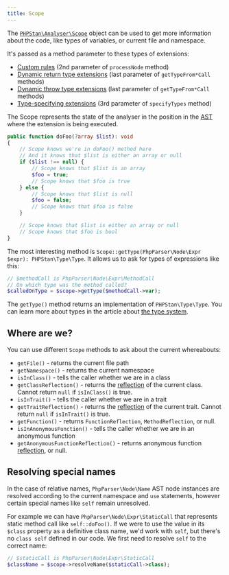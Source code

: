 ```yaml
---
title: Scope
---
```


The [`PHPStan\Analyser\Scope`](https://apiref.phpstan.org/1.9.x/PHPStan.Analyser.Scope.html) object can be used to get more information about the code, like types of variables, or current file and namespace.

It's passed as a method parameter to these types of extensions:

* [Custom rules](/developing-extensions/rules) (2nd parameter of `processNode` method)
* [Dynamic return type extensions](/developing-extensions/dynamic-return-type-extensions) (last parameter of `getTypeFrom*Call` methods)
* [Dynamic throw type extensions](/developing-extensions/dynamic-throw-type-extensions) (last parameter of `getTypeFrom*Call` methods)
* [Type-specifying extensions](/developing-extensions/type-specifying-extensions) (3rd parameter of `specifyTypes` method)

The Scope represents the state of the analyser in the position in the [AST](/developing-extensions/abstract-syntax-tree) where the extension is being executed.

```php
public function doFoo(?array $list): void
{
	// Scope knows we're in doFoo() method here
	// And it knows that $list is either an array or null
	if ($list !== null) {
		// Scope knows that $list is an array
		$foo = true;
		// Scope knows that $foo is true
	} else {
		// Scope knows that $list is null
		$foo = false;
		// Scope knows that $foo is false
	}

	// Scope knows that $list is either an array or null
	// Scope knows that $foo is bool
}
```

The most interesting method is `Scope::getType(PhpParser\Node\Expr $expr): PHPStan\Type\Type`. It allows us to ask for types of expressions like this:

```php
// $methodCall is PhpParser\Node\Expr\MethodCall
// On which type was the method called?
$calledOnType = $scope->getType($methodCall->var);
```

The `getType()` method returns an implementation of `PHPStan\Type\Type`. You can learn more about types in the article about [the type system](/developing-extensions/type-system).

Where are we?
--------------

You can use different `Scope` methods to ask about the current whereabouts:

* `getFile()` - returns the current file path
* `getNamespace()` - returns the current namespace
* `isInClass()` - tells the caller whether we are in a class
* `getClassReflection()` - returns the [reflection](/developing-extensions/reflection) of the current class. Cannot return `null` if `isInClass()` is true.
* `isInTrait()` - tells the caller whether we are in a trait
* `getTraitReflection()` - returns the [reflection](/developing-extensions/reflection) of the current trait. Cannot return `null` if `isInTrait()` is true.
* `getFunction()` - returns `FunctionReflection`, `MethodReflection`, or null.
* `isInAnonymousFunction()` - tells the caller whether we are in an anonymous function
* `getAnonymousFunctionReflection()` - returns anonymous function [reflection](/developing-extensions/reflection), or null.

Resolving special names
--------------

In the case of relative names, `PhpParser\Node\Name` AST node instances are resolved according to the current namespace and `use` statements, however certain special names like `self` remain unresolved.

For example we can have `PhpParser\Node\Expr\StaticCall` that represents static method call like `self::doFoo()`. If we were to use the value in its `$class` property as a definitive class name, we'd work with `self`, but there's no `class self` defined in our code. We first need to resolve `self` to the correct name:

```php
// $staticCall is PhpParser\Node\Expr\StaticCall
$className = $scope->resolveName($staticCall->class);
```
